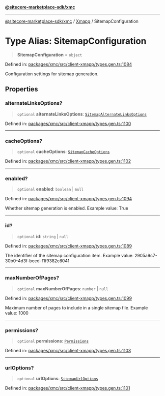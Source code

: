 [**@sitecore-marketplace-sdk/xmc**](../../../../README.md)

***

[@sitecore-marketplace-sdk/xmc](../../../../README.md) / [Xmapp](../README.md) / SitemapConfiguration

# Type Alias: SitemapConfiguration

> **SitemapConfiguration** = `object`

Defined in: [packages/xmc/src/client-xmapp/types.gen.ts:1084](https://github.com/Sitecore/marketplace-sdk/blob/main/packages/xmc/src/client-xmapp/types.gen.ts#L1084)

Configuration settings for sitemap generation.

## Properties

### alternateLinksOptions?

> `optional` **alternateLinksOptions**: [`SitemapAlternateLinksOptions`](SitemapAlternateLinksOptions.md)

Defined in: [packages/xmc/src/client-xmapp/types.gen.ts:1100](https://github.com/Sitecore/marketplace-sdk/blob/main/packages/xmc/src/client-xmapp/types.gen.ts#L1100)

***

### cacheOptions?

> `optional` **cacheOptions**: [`SitemapCacheOptions`](SitemapCacheOptions.md)

Defined in: [packages/xmc/src/client-xmapp/types.gen.ts:1102](https://github.com/Sitecore/marketplace-sdk/blob/main/packages/xmc/src/client-xmapp/types.gen.ts#L1102)

***

### enabled?

> `optional` **enabled**: `boolean` \| `null`

Defined in: [packages/xmc/src/client-xmapp/types.gen.ts:1094](https://github.com/Sitecore/marketplace-sdk/blob/main/packages/xmc/src/client-xmapp/types.gen.ts#L1094)

Whether sitemap generation is enabled.
Example value: True

***

### id?

> `optional` **id**: `string` \| `null`

Defined in: [packages/xmc/src/client-xmapp/types.gen.ts:1089](https://github.com/Sitecore/marketplace-sdk/blob/main/packages/xmc/src/client-xmapp/types.gen.ts#L1089)

The identifier of the sitemap configuration item.
Example value: 2905a9c7-30b0-4d3f-bced-f1f9382c8041

***

### maxNumberOfPages?

> `optional` **maxNumberOfPages**: `number` \| `null`

Defined in: [packages/xmc/src/client-xmapp/types.gen.ts:1099](https://github.com/Sitecore/marketplace-sdk/blob/main/packages/xmc/src/client-xmapp/types.gen.ts#L1099)

Maximum number of pages to include in a single sitemap file.
Example value: 1000

***

### permissions?

> `optional` **permissions**: [`Permissions`](Permissions.md)

Defined in: [packages/xmc/src/client-xmapp/types.gen.ts:1103](https://github.com/Sitecore/marketplace-sdk/blob/main/packages/xmc/src/client-xmapp/types.gen.ts#L1103)

***

### urlOptions?

> `optional` **urlOptions**: [`SitemapUrlOptions`](SitemapUrlOptions.md)

Defined in: [packages/xmc/src/client-xmapp/types.gen.ts:1101](https://github.com/Sitecore/marketplace-sdk/blob/main/packages/xmc/src/client-xmapp/types.gen.ts#L1101)
